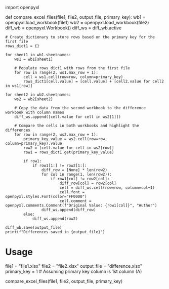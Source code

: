 import openpyxl

def compare_excel_files(file1, file2, output_file, primary_key):
    wb1 = openpyxl.load_workbook(file1)
    wb2 = openpyxl.load_workbook(file2)
    diff_wb = openpyxl.Workbook()
    diff_ws = diff_wb.active

    # Create dictionary to store rows based on the primary key for the first file
    rows_dict1 = {}

    for sheet1 in wb1.sheetnames:
        ws1 = wb1[sheet1]

        # Populate rows_dict1 with rows from the first file
        for row in range(2, ws1.max_row + 1):
            cell = ws1.cell(row=row, column=primary_key)
            rows_dict1[cell.value] = [cell.value] + [cell2.value for cell2 in ws1[row]]

    for sheet2 in wb2.sheetnames:
        ws2 = wb2[sheet2]

        # Copy the data from the second workbook to the difference workbook with column names
        diff_ws.append([cell.value for cell in ws2[1]])

        # Compare the cells in both workbooks and highlight the differences
        for row in range(2, ws2.max_row + 1):
            primary_key_value = ws2.cell(row=row, column=primary_key).value
            row2 = [cell.value for cell in ws2[row]]
            row1 = rows_dict1.get(primary_key_value)

            if row1:
                if row1[1:] != row2[1:]:
                    diff_row = [None] * len(row2)
                    for col in range(1, len(row2)):
                        if row1[col] != row2[col]:
                            diff_row[col] = row2[col]
                            cell = diff_ws.cell(row=row, column=col+1)
                            cell.font = openpyxl.styles.Font(color="FF0000")
                            cell.comment = openpyxl.comments.Comment(f"Original Value: {row1[col]}", "Author")
                    diff_ws.append(diff_row)
            else:
                diff_ws.append(row2)

    diff_wb.save(output_file)
    print(f"Differences saved in {output_file}")

# Usage
file1 = "file1.xlsx"
file2 = "file2.xlsx"
output_file = "difference.xlsx"
primary_key = 1  # Assuming primary key column is 1st column (A)

compare_excel_files(file1, file2, output_file, primary_key)
